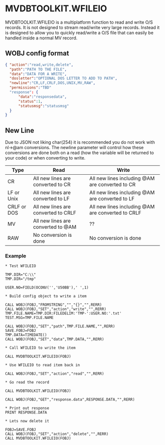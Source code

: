 # MVDBTOOLKIT.WFILEIO

MVDBTOOLKIT.WFILEIO is a multiplatform function to read and write O/S records.  It is not designed to stream read/write very large records.  Instead it is designed to allow you to quickly read/write a O/S file that can easily be handled inside a normal MV record.

## WOBJ config format

```JSON
{ "action":"read,write,delete",
  "path":"PATH TO THE FILE",
  "data":"DATA FOR A WRITE",
  "dosletter":"OPTIONAL DOS LETTER TO ADD TO PATH",
  "newline":"CR,LF,CRLF,DOS,UNIX,MV,RAW",
  "permissions":"TBD"
  "response": {
      "data":"responsedata",
      "status":1,
      "statusmsg":"statusmsg"
  }
}
```

## New Line
Due to JSON not liking char(254) it is recommended you do not work with nl->@am conversions.  The newline parameter will control how these conversions are done both on a read (how the variable will be returned to your code) or when converting to write.

| Type        | Read                                | Write                                             |
|-------------|-------------------------------------|---------------------------------------------------|
| CR          | All new lines are converted to CR   | All new lines including @AM are converted to CR   |
| LF or Unix  | All new lines are converted to LF   | All new lines including @AM are converted to LF   |
| CRLF or DOS | All new lines are converted to CRLF | All new lines including @AM are converted to CRLF |
| MV          | All new lines are converted to @AM  | ??                                                |
| RAW         | No conversion is done               | No conversion is done                             |

### Example

```BASIC
* Test WFILEIO

TMP.DIR="C:\\"
TMP.DIR="/tmp"

USER.NO=FIELD(OCONV('','U50BB'),' ',1)

* Build config object to write a item

CALL WOBJ(FOBJ,"FROMSTRING","","{}","",RERR)
CALL WOBJ(FOBJ,"SET","action","write","",RERR)
TMP.FILE.NAME=TMP.DIR:FILEDELIM:'TMP-':USER.NO:'.txt'
TEST.MSG=TMP.FILE.NAME

CALL WOBJ(FOBJ,"SET","path",TMP.FILE.NAME,"",RERR)
SAVE.FOBJ=FOBJ
TMP.DATA=TIMEDATE()
CALL WOBJ(FOBJ,"SET","data",TMP.DATA,"",RERR)

* Call WFILEIO to write the item

CALL MVDBTOOLKIT.WFILEIO(FOBJ)

* Use WFILEIO to read item back in

CALL WOBJ(FOBJ,"SET","action","read","",RERR)

* Go read the record

CALL MVDBTOOLKIT.WFILEIO(FOBJ)

CALL WOBJ(FOBJ,"GET","response.data",RESPONSE.DATA,"",RERR)

* Print out response
PRINT RESPONSE.DATA

* Lets now delete it

FOBJ=SAVE.FOBJ
CALL WOBJ(FOBJ,"SET","action","delete","",RERR)
CALL MVDBTOOLKIT.WFILEIO(FOBJ)
```

<PageFooter />
